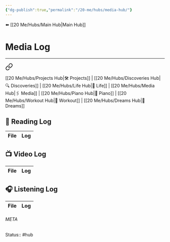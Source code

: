 ```yaml
---
{"dg-publish":true,"permalink":"/20-me/hubs/media-hub/"}
---
```


⬅️ [[20 Me/Hubs/Main Hub\|Main Hub]]

# Media Log
---

<div class="transclusion internal-embed is-loaded"><a class="markdown-embed-link" href="/20-me/hubs/main-hub/#f816b8" aria-label="Open link"><svg xmlns="http://www.w3.org/2000/svg" width="24" height="24" viewBox="0 0 24 24" fill="none" stroke="currentColor" stroke-width="2" stroke-linecap="round" stroke-linejoin="round" class="svg-icon lucide-link"><path d="M10 13a5 5 0 0 0 7.54.54l3-3a5 5 0 0 0-7.07-7.07l-1.72 1.71"></path><path d="M14 11a5 5 0 0 0-7.54-.54l-3 3a5 5 0 0 0 7.07 7.07l1.71-1.71"></path></svg></a><div class="markdown-embed">



[[20 Me/Hubs/Projects Hub\|🛠️ Projects]] | [[20 Me/Hubs/Discoveries Hub\|🔍 Discoveries]] | [[20 Me/Hubs/Life Hub\|💖 Life]] | [[20 Me/Hubs/Media Hub\|🖇️ Media]] | [[20 Me/Hubs/Piano Hub\|🎹 Piano]] | [[20 Me/Hubs/Workout Hub\|🏃 Workout]] | [[20 Me/Hubs/Dreams Hub\|💭 Dreams]] 

</div></div>


## 📖 Reading Log
| File | Log |
| ---- | --- |


## 📺 Video Log
| File | Log |
| ---- | --- |


## 🎧 Listening Log
| File | Log |
| ---- | --- |





###### META
Status:: #hub

